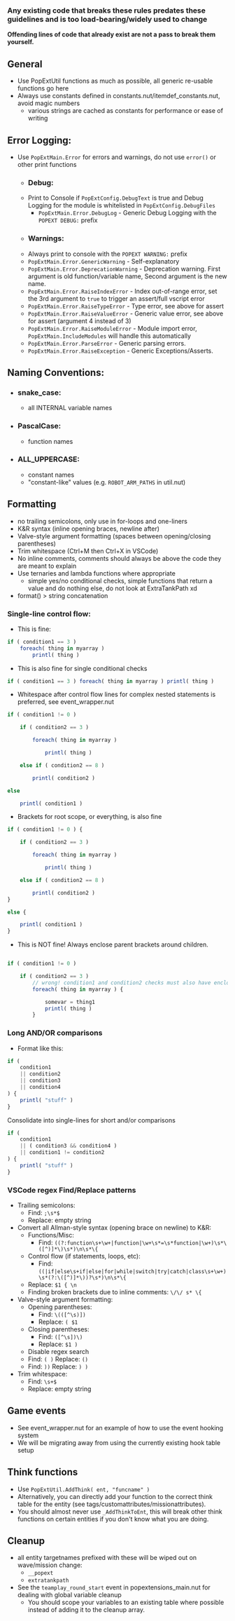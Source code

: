 
### Any existing code that breaks these rules predates these guidelines and is too load-bearing/widely used to change
**Offending lines of code that already exist are not a pass to break them yourself.**

## General
- Use PopExtUtil functions as much as possible, all generic re-usable functions go here
- Always use constants defined in constants.nut/itemdef_constants.nut, avoid magic numbers
    - various strings are cached as constants for performance or ease of writing
## Error Logging:
- Use `PopExtMain.Error` for errors and warnings, do not use `error()` or other print functions
    - ### Debug:
    - Print to Console if `PopExtConfig.DebugText` is true and Debug Logging for the module is whitelisted in `PopExtConfig.DebugFiles`
        - `PopExtMain.Error.DebugLog` - Generic Debug Logging with the `POPEXT DEBUG:` prefix
    - ### Warnings:
    - Always print to console with the `POPEXT WARNING:` prefix
    - `PopExtMain.Error.GenericWarning` - Self-explanatory
    - `PopExtMain.Error.DeprecationWarning` - Deprecation warning.  First argument is old function/variable name, Second argument is the new name.
    - `PopExtMain.Error.RaiseIndexError` - Index out-of-range error, set the 3rd argument to `true` to trigger an assert/full vscript error
    - `PopExtMain.Error.RaiseTypeError` - Type error, see above for assert
    - `PopExtMain.Error.RaiseValueError` - Generic value error, see above for assert (argument 4 instead of 3)
    - `PopExtMain.Error.RaiseModuleError` - Module import error, `PopExtMain.IncludeModules` will handle this automatically
    - `PopExtMain.Error.ParseError` - Generic parsing errors.
    - `PopExtMain.Error.RaiseException` - Generic Exceptions/Asserts.

## Naming Conventions:
- ### snake_case:
    - all INTERNAL variable names
- ### PascalCase:
    - function names
- ### ALL_UPPERCASE:
    - constant names
    - "constant-like" values (e.g. `ROBOT_ARM_PATHS` in util.nut)


## Formatting
- no trailing semicolons, only use in for-loops and one-liners
- K&R syntax (inline opening braces, newline after)
- Valve-style argument formatting (spaces between opening/closing parentheses)
- Trim whitespace (Ctrl+M then Ctrl+X in VSCode)
- No inline comments, comments should always be above the code they are meant to explain
- Use ternaries and lambda functions where appropriate
    - simple yes/no conditional checks, simple functions that return a value and do nothing else, do not look at ExtraTankPath xd
- format() > string concatenation

### Single-line control flow:
- This is fine:
```js
if ( condition1 == 3 )
    foreach( thing in myarray )
        printl( thing )
```

- This is also fine for single conditional checks
```js
if ( condition1 == 3 ) foreach( thing in myarray ) printl( thing )
```

- Whitespace after control flow lines for complex nested statements is preferred, see event_wrapper.nut
```js
if ( condition1 != 0 )

    if ( condition2 == 3 )

        foreach( thing in myarray )

            printl( thing )

    else if ( condition2 == 8 )

        printl( condition2 )

else

    printl( condition1 )
```

- Brackets for root scope, or everything, is also fine
```js
if ( condition1 != 0 ) {

    if ( condition2 == 3 )

        foreach( thing in myarray )

            printl( thing )

    else if ( condition2 == 8 )

        printl( condition2 )
}

else {

    printl( condition1 )
}

```

- This is NOT fine! Always enclose parent brackets around children.
```js

if ( condition1 != 0 )

    if ( condition2 == 3 )
        // wrong! condition1 and condition2 checks must also have enclosing brackets.
        foreach( thing in myarray ) {

            somevar = thing1
            printl( thing )
        }

```

### Long AND/OR comparisons
- Format like this:
```js
if (
    condition1
    || condition2
    || condition3
    || condition4
) {
    printl( "stuff" )
}
```
Consolidate into single-lines for short and/or comparisons
```js
if (
    condition1
    || ( condition3 && condition4 )
    || condition1 != condition2
) {
    printl( "stuff" )
}
```

### VSCode regex Find/Replace patterns
- Trailing semicolons:
    - Find: ``;\s*$``
    - Replace: empty string
- Convert all Allman-style syntax (opening brace on newline) to K&R:
    - Functions/Misc:
        - Find: ``((?:function\s+\w+|function|\w+\s*=\s*function|\w+)\s*\([^)]*\)\s*)\n\s*\{``
    - Control flow (if statements, loops, etc):
        - Find: ``((|if|else\s+if|else|for|while|switch|try|catch|class\s+\w+)\s*(?:\([^)]*\))?\s*)\n\s*\{``
    - Replace: ``$1 { \n``
    - Finding broken brackets due to inline comments: ``\/\/ s* \{``
- Valve-style argument formatting:
    - Opening parentheses:
        - Find: ``\(([^\s)])``
        - Replace: ``( $1``
    - Closing parentheses:
        - Find: ``([^\s])\)``
        - Replace: ``$1 )``
    - Disable regex search
    - Find: ``( )`` Replace: ``()``
    - Find: ``))`` Replace: ``) )``
- Trim whitespace:
    - Find: ``\s+$``
    - Replace: empty string

## Game events
- See event_wrapper.nut for an example of how to use the event hooking system
- We will be migrating away from using the currently existing hook table setup

## Think functions
- Use `PopExtUtil.AddThink( ent, "funcname" )`
- Alternatively, you can directly add your function to the correct think table for the entity (see tags/customattributes/missionattributes).
- You should almost never use `_AddThinkToEnt`, this will break other think functions on certain entities if you don't know what you are doing.

## Cleanup
- all entity targetnames prefixed with these will be wiped out on wave/mission change:
    - `__popext`
    - `extratankpath`
- See the `teamplay_round_start` event in popextensions_main.nut for dealing with global variable cleanup
    - You should scope your variables to an existing table where possible instead of adding it to the cleanup array.
